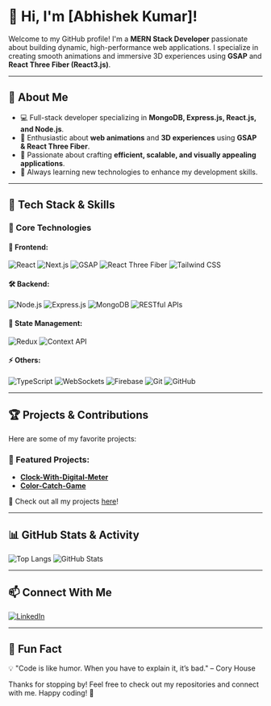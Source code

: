 # 👋 Hi, I'm [Abhishek Kumar]!

Welcome to my GitHub profile! I'm a **MERN Stack Developer** passionate about building dynamic, high-performance web applications. I specialize in creating smooth animations and immersive 3D experiences using **GSAP** and **React Three Fiber (React3.js)**.

---

## 🚀 About Me
- 💻 Full-stack developer specializing in **MongoDB, Express.js, React.js, and Node.js**.
- 🎨 Enthusiastic about **web animations** and **3D experiences** using **GSAP & React Three Fiber**.
- 🌟 Passionate about crafting **efficient, scalable, and visually appealing applications**.
- 📖 Always learning new technologies to enhance my development skills.

---

## 🔹 Tech Stack & Skills  

### 🚀 Core Technologies  

#### 🎨 Frontend:  
![React](https://img.shields.io/badge/React.js-61DAFB?style=for-the-badge&logo=react&logoColor=white&borderRadius=8) ![Next.js](https://img.shields.io/badge/Next.js-000000?style=for-the-badge&logo=next.js&logoColor=white&borderRadius=8) ![GSAP](https://img.shields.io/badge/GSAP-88CE02?style=for-the-badge&logo=greensock&logoColor=white&borderRadius=8) ![React Three Fiber](https://img.shields.io/badge/React%20Three%20Fiber-0A192F?style=for-the-badge&logo=three.js&logoColor=white&borderRadius=8) ![Tailwind CSS](https://img.shields.io/badge/TailwindCSS-38B2AC?style=for-the-badge&logo=tailwind-css&logoColor=white&borderRadius=8)  

#### 🛠️ Backend:  
![Node.js](https://img.shields.io/badge/Node.js-339933?style=for-the-badge&logo=node.js&logoColor=white&borderRadius=8) ![Express.js](https://img.shields.io/badge/Express.js-000000?style=for-the-badge&logo=express&logoColor=white&borderRadius=8) ![MongoDB](https://img.shields.io/badge/MongoDB-47A248?style=for-the-badge&logo=mongodb&logoColor=white&borderRadius=8) ![RESTful APIs](https://img.shields.io/badge/RESTful%20APIs-0088CC?style=for-the-badge&logo=api&logoColor=white&borderRadius=8)  

#### 🔄 State Management:  
![Redux](https://img.shields.io/badge/Redux-764ABC?style=for-the-badge&logo=redux&logoColor=white&borderRadius=8) ![Context API](https://img.shields.io/badge/Context%20API-61DAFB?style=for-the-badge&logo=react&logoColor=white&borderRadius=8)  

#### ⚡ Others:  
![TypeScript](https://img.shields.io/badge/TypeScript-007ACC?style=for-the-badge&logo=typescript&logoColor=white&borderRadius=8) ![WebSockets](https://img.shields.io/badge/WebSockets-00A8E1?style=for-the-badge&logo=socket.io&logoColor=white&borderRadius=8) ![Firebase](https://img.shields.io/badge/Firebase-FFCA28?style=for-the-badge&logo=firebase&logoColor=white&borderRadius=8) ![Git](https://img.shields.io/badge/Git-F05032?style=for-the-badge&logo=git&logoColor=white&borderRadius=8) ![GitHub](https://img.shields.io/badge/GitHub-181717?style=for-the-badge&logo=github&logoColor=white&borderRadius=8)  

---

## 🏆 Projects & Contributions

Here are some of my favorite projects:

### 📌 Featured Projects:
- **[Clock-With-Digital-Meter](https://github.com/DevNexus481/Clock-with-Digital-Meter)**
- **[Color-Catch-Game](https://github.com/DevNexus481/Colour-Catch-Game)** 


🔗 Check out all my projects [here](https://github.com/DevNexus481?tab=repositories)!

---

## 📊 GitHub Stats & Activity

![Top Langs](https://github-readme-stats.vercel.app/api/top-langs/?username=DevNexus481&layout=compact&theme=react)
![GitHub Stats](https://github-readme-stats.vercel.app/api?username=DevNexus481&show_icons=true&theme=react)

---

## 📫 Connect With Me

[![LinkedIn](https://img.shields.io/badge/LinkedIn-Profile-blue?style=flat&logo=linkedin)](https://www.linkedin.com/in/devnexus)


---

## 🎉 Fun Fact

💡 "Code is like humor. When you have to explain it, it’s bad." – Cory House

Thanks for stopping by! Feel free to check out my repositories and connect with me. Happy coding! 🚀
